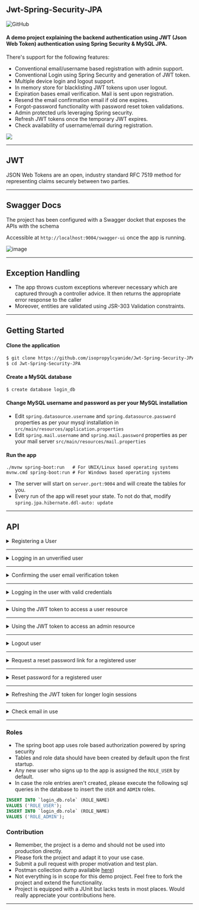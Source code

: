 ## Jwt-Spring-Security-JPA ##

![GitHub](https://img.shields.io/github/license/isopropylcyanide/Jwt-Spring-Security-JPA?color=blue)

#### A demo project explaining the backend authentication using JWT (Json Web Token) authentication using Spring Security &amp; MySQL JPA.

There's support for the following features:

* Conventional email/username based registration with admin support.
* Conventional Login using Spring Security and generation of JWT token.
* Multiple device login and logout support.
* In memory store for blacklisting JWT tokens upon user logout.
* Expiration bases email verification. Mail is sent upon registration.
* Resend the email confirmation email if old one expires.
* Forgot-password functionality with password reset token validations.
* Admin protected urls leveraging Spring security.
* Refresh JWT tokens once the temporary JWT expires.
* Check availability of username/email during registration.

![](https://cdn-images-1.medium.com/max/1334/1*7T41R0dSLEzssIXPHpvimQ.png)

---

## JWT ##

JSON Web Tokens are an open, industry standard RFC 7519 method for representing claims securely between two parties.

---

## Swagger Docs ##

The project has been configured with a Swagger docket that exposes the APIs with the schema

Accessible at `http://localhost:9004/swagger-ui` once the app is running.

![image](https://user-images.githubusercontent.com/12872673/139554260-cc570c43-953a-46d1-a4c4-305ff3807ffb.png)

---

## Exception Handling ##

* The app throws custom exceptions wherever necessary which are captured through a controller advice. It then returns
  the appropriate error response to the caller
* Moreover, entities are validated using JSR-303 Validation constraints.

---

## Getting Started

<h4> Clone the application </h4>

```bash
$ git clone https://github.com/isopropylcyanide/Jwt-Spring-Security-JPA.git
$ cd Jwt-Spring-Security-JPA
```

<h4> Create a MySQL database </h4>

```bash
$ create database login_db
```

<h4> Change MySQL username and password as per your MySQL installation </h4>

- Edit `spring.datasource.username` and `spring.datasource.password` properties as per your mysql installation
  in `src/main/resources/application.properties`
- Edit `spring.mail.username` and `spring.mail.password` properties as per your mail
  server `src/main/resources/mail.properties`

<h4> Run the app </h4>

```shell
./mvnw spring-boot:run   # For UNIX/Linux based operating systems
mvnw.cmd spring-boot:run # For Windows based operating systems
```

- The server will start on `server.port:9004` and will create the tables for you.
- Every run of the app will reset your state. To not do that, modify `spring.jpa.hibernate.ddl-auto: update`

---

## API ##

<details>
<summary>Registering a User</summary>

```
curl --location --request POST 'localhost:9004/api/auth/register' \
--header 'Content-Type: application/json' \
--data-raw '{
  "username": "admin",
  "email": "joe.lea@foxmail.com",
  "password": "Admin$&2025",
  "registerAsAdmin": true
}'
```

![image](https://user-images.githubusercontent.com/12872673/139542127-126c70d7-8d94-49a9-9dc6-2c3b127d8844.png)

> ⚠️ If you re-register an email twice, you'll get the "email in use" error

</details>

---

<details>
<summary>Logging in an unverified user</summary>

```
curl --location --request POST 'localhost:9004/api/auth/login' \
--header 'Content-Type: application/json' \
--data-raw '{
    "email": "amangarg1995sep@gmail.com",
    "password": "amangarg",
    "deviceInfo": {
        "deviceId": "D1",
        "deviceType": "DEVICE_TYPE_ANDROID",
        "notificationToken": "N1"
    }
}'
```

![image](https://user-images.githubusercontent.com/12872673/139542083-a9df7f31-16d8-4d1c-8187-3e52a8d9d1e6.png)

</details>

---

<details>
<summary>Confirming the user email verification token</summary>

```
curl --location --request GET 'localhost:9004/api/auth/registrationConfirmation?token=bcbf8764-dbf2-4676-9ebd-2c74436293b9' \
--header 'Content-Type: application/json' \
--data-raw '{
    "email": "a@b.com",
    "password": "HI12",
    "deviceInfo": {
        "deviceId": "D1",
        "deviceType": "DEVICE_TYPE_ANDROID",
        "notificationToken": "N1"
    }
}'
```

![image](https://user-images.githubusercontent.com/12872673/139542456-99cde036-acfe-48db-8bf7-8c86bde18b13.png)

> ⚠️ If you pass the incorrect token you will get a "Token Mismatch error"

> ❔ **Don't know the token?**: Check your email in `mail.properties`

> ❔ **Still didn't get it?**: Look inside the database `email_verification_token#token`

</details>

---

<details>
<summary>Logging in the user with valid credentials</summary>

```
curl --location --request POST 'localhost:9004/api/auth/login' \
--header 'Content-Type: application/json' \
--data-raw '{
    "email": "amangarg1995sep@gmail.com",
    "password": "amangarg",
    "deviceInfo": {
        "deviceId": "D1",
        "deviceType": "DEVICE_TYPE_ANDROID",
        "notificationToken": "N1"
    }
}'
```

![image](https://user-images.githubusercontent.com/12872673/139542792-5b3b44d7-9cc3-4cbf-83a3-f4dc677ff2e6.png)

> ⚠️ If you do not enter correct credentials you will get a "Bad credentials error"

> ⚠️ If your email is not verified (refer the above API) you will get an "Unauthorized" error

> ❔ Device information is required to enable a multi device login and logout functionality.

</details>

---

<details>
<summary>Using the JWT token to access a user resource </summary>

```
curl --location --request GET 'localhost:9004/api/user/me' \
--header 'Authorization: Bearer eyJhbGciOiJIUzUxMiJ9.eyJzdWIiOiIxIiwiaWF0IjoxNjM1NjE0NTY4LCJleHAiOjE2MzU2MTU0Njh9.d8CJYduoC44njutphODoezheSt_so3Doc9g1RSiMaDU_qJwY0_3Ym4092hFkHsh-jbyB_9i66LbwSEE-szAgEw'
```

![image](https://user-images.githubusercontent.com/12872673/139542964-87617a5e-8771-44cd-a40f-160a2fb0b8ce.png)

> ⚠️ If you enter an invalid token (obtained post login), you will get an "Incorrect JWT Signature" error.

> ⚠️ If you enter a malformed JWT token, you will get a "Malformed JWT Signature" error.

> ⚠️ If you enter an expired JWT token (default: `app.jwt.expiration`, you will get an "Expired JWT Signature" error and clients should refresh the JWT token.

![image](https://user-images.githubusercontent.com/12872673/139553744-9b3de48f-4974-47b1-9572-6ad767f46fc7.png)


</details>


---

<details>
<summary>Using the JWT token to access an admin resource </summary>

```
curl --location --request GET 'localhost:9004/api/user/admins' \
--header 'Authorization: Bearer eyJhbGciOiJIUzUxMiJ9.eyJzdWIiOiIxIiwiaWF0IjoxNjM1NjE0NTY4LCJleHAiOjE2MzU2MTU0Njh9.d8CJYduoC44njutphODoezheSt_so3Doc9g1RSiMaDU_qJwY0_3Ym4092hFkHsh-jbyB_9i66LbwSEE-szAgEw'
```

![image](https://user-images.githubusercontent.com/12872673/139543215-5235a56b-dccc-4058-a2e7-2943a1edd32d.png)


> ⚠️ If you registered a user with `registerAsAdmin: false`, then you will get a "Forbidden" error.
![image](https://user-images.githubusercontent.com/12872673/139543260-bb34235b-6372-474d-98d9-b8c976dd9c3e.png)

> ⚠️ JWT has to be valid (same constraints as the above user resource API)

</details>

---
<details>
<summary>Logout user</summary>

```
curl --location --request POST 'localhost:9004/api/user/logout' \
--header 'Authorization: Bearer eyJhbGciOiJIUzUxMiJ9.eyJzdWIiOiIxIiwiaWF0IjoxNjM1NjE0NTY4LCJleHAiOjE2MzU2MTU0Njh9.d8CJYduoC44njutphODoezheSt_so3Doc9g1RSiMaDU_qJwY0_3Ym4092hFkHsh-jbyB_9i66LbwSEE-szAgEw' \
--header 'Content-Type: application/json' \
--data-raw '{
    "deviceInfo": {
        "deviceId": "D1",
        "deviceType": "DEVICE_TYPE_ANDROID",
        "notificationToken": "N1"
    }
}'
```

![image](https://user-images.githubusercontent.com/12872673/139543370-9a2b7126-2342-41e5-88ef-4607cd4489a5.png)

> ❔ Logging out also deletes the refresh token associated with the device. In real production, this token should be specifically invalidated.

> ⚠️ If the JWT isn't passed then you will get an "Unauthorized" error.

![image](https://user-images.githubusercontent.com/12872673/139543332-e10e7f09-a8ce-4e9b-826e-4eabb3aa95d2.png)

> ⚠️ If you try to log out same user twice (without an app restart), you will get a "Token Expired" error. This works because on logout we invalidate the JWT

![image](https://user-images.githubusercontent.com/12872673/139543427-255d52fb-7009-40fc-a087-e28371d4d056.png)

> ⚠️ If you try to log out a logged-in user against an invalid device (say D2), you will get an "Invalid Device" error.

![image](https://user-images.githubusercontent.com/12872673/139543479-93638179-ce96-45dd-b9bc-314d73657ccd.png)

</details>

---

<details>
<summary>Request a reset password link for a registered user</summary>

```
curl --location --request POST 'localhost:9004/api/auth/password/resetlink' \
--header 'Content-Type: application/json' \
--data-raw '{
    "email": "amangarg1995sep@gmail.com"
}'
```

![image](https://user-images.githubusercontent.com/12872673/139543608-1ad23334-84a9-4c43-b849-197a2b4383e2.png)

> ❔ You can request a password reset multiple times. The reset token would be generated multiple times with an `app.token.password.reset.duration`

> ❔ You can request a password reset for a user even when they have not verified their email once. This is okay for our demo case.

> ⚠️ If you try to request a password reset for an unregistered user, you will get a "No matching user" error

</details>

---

<details>
<summary>Reset password for a registered user</summary>

```
curl --location --request POST 'localhost:9004/api/auth/password/reset' \
--header 'Content-Type: application/json' \
--data-raw '{
    "email": "amangarg1995sep@gmail.com",
    "password": "P1",
    "confirmPassword": "P1",
    "token": "880ab6f1-4b4b-4d04-92bd-8995b4063205"
}'
```

![image](https://user-images.githubusercontent.com/12872673/139558080-cc69c43d-eff3-4316-9834-170f3f496c06.png)


> ⚠️ If your new passwords do not match, there will be an error

> ⚠️ If your password reset token is not valid or is for some other user, you'll get a "Password Reset Token Not Found" error.

![image](https://user-images.githubusercontent.com/12872673/139545592-7076ccef-c23e-4a6b-90ec-de157b4e4d67.png)

> ⚠️ If you try to use a password reset token twice, you will get a "Token Inactive" error
![image](https://user-images.githubusercontent.com/12872673/139558023-f26a60f8-affe-4c39-a998-b264064be4f1.png)



</details>

---


<details>
<summary>Refreshing the JWT token for longer login sessions</summary>

```
curl --location --request POST 'localhost:9004/api/auth/refresh' \
--header 'Content-Type: application/json' \
--data-raw '{
    "refreshToken": "d029e0fa-80f5-4768-837c-7e85a0f94960"
}'
```

![image](https://user-images.githubusercontent.com/12872673/139551414-d45fc7ab-eaf6-4f24-b7ff-b34c7a8d66c4.png)

> ❔ You can refresh a JWT multiple times against the refresh token. That is the purpose of refresh. Refresh token expiry can be controlled with `app.token.refresh.duration`

> ⚠️ If you pass an invalid refresh token (obtained through login), you will get a "No token found" error

![image](https://user-images.githubusercontent.com/12872673/139549108-0c17f424-9a5c-4deb-ad35-ac56b80d28c6.png)

</details>

---

<details>
<summary>Check email in use</summary>

```
curl --location --request GET 'localhost:9004/api/auth/checkEmailInUse?email=amangarg1995sep@gmail.com'
```

![image](https://user-images.githubusercontent.com/12872673/139553820-8d18ad09-9d96-48fa-bca1-0a8ddefd492f.png)



> ❔ The API can be accessed insecurely and hence should be rate limited in production to prevent a DDOS attack.

> ❔ You can request a password reset for a user even when they have not verified their email once. This is okay for our demo case.

> ⚠️ If you try to request a password reset for an unregistered user, you will get a "No matching user" error

</details>

---

<h3> Roles </h3>

- The spring boot app uses role based authorization powered by spring security
- Tables and role data should have been created by default upon the first startup.
- Any new user who signs up to the app is assigned the `ROLE_USER` by default.
- In case the role entries aren't created, please execute the following sql queries in the database to insert the `USER`
  and `ADMIN` roles.

```sql
INSERT INTO `login_db.role` (ROLE_NAME)
VALUES ('ROLE_USER');
INSERT INTO `login_db.role` (ROLE_NAME)
VALUES ('ROLE_ADMIN');
```

### Contribution ###

* Remember, the project is a demo and should not be used into production directly.
* Please fork the project and adapt it to your use case.
* Submit a pull request with proper motivation and test plan.
* Postman collection dump available [here](https://gist.github.com/isopropylcyanide/a4e8556814dbf28dc3320be59785b807))
* Not everything is in scope for this demo project. Feel free to fork the project and extend the functionality.
* Project is equipped with a JUnit but lacks tests in most places. Would really appreciate your contributions here.

---
